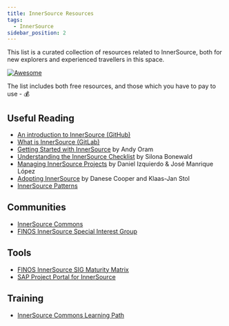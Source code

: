 ```yaml
---
title: InnerSource Resources
tags:
  - InnerSource
sidebar_position: 2
---
```


This list is a curated collection of resources related to InnerSource, both for new explorers and experienced travellers in this space.

[![Awesome](https://cdn.rawgit.com/sindresorhus/awesome/d7305f38d29fed78fa85652e3a63e154dd8e8829/media/badge.svg)](https://github.com/sindresorhus/awesome)

The list includes both free resources, and those which you have to pay to use -
💰

## Useful Reading

- [An introduction to InnerSource (GitHub)](https://resources.github.com/whitepapers/introduction-to-innersource/)
- [What is InnerSource (GitLab)](https://about.gitlab.com/topics/version-control/what-is-innersource/)
- [Getting Started with InnerSource](https://innersourcecommons.org/documents/books/GettingStartedWithInnerSource.pdf)
  by Andy Oram
- [Understanding the InnerSource Checklist](https://innersourcecommons.org/documents/books/InnerSourceChecklist.pdf)
  by Silona Bonewald
- [Managing InnerSource Projects](https://innersourcecommons.gitbook.io/managing-inner-source-projects/)
  by Daniel Izquierdo & José Manrique López
- [Adopting InnerSource](https://innersourcecommons.org/documents/books/AdoptingInnerSource.pdf)
  by Danese Cooper and Klaas-Jan Stol
- [InnerSource Patterns](https://patterns.innersourcecommons.org/)

## Communities

- [InnerSource Commons](https://innersourcecommons.org/)
- [FINOS InnerSource Special Interest Group](https://github.com/finos/InnerSource)

## Tools

- [FINOS InnerSource SIG Maturity Matrix](https://github.com/finos/InnerSource/tree/master/docs/maturity-matrix)
- [SAP Project Portal for InnerSource](https://github.com/SAP/project-portal-for-innersource)

## Training

- [InnerSource Commons Learning Path](https://innersourcecommons.org/learn/learning-path/)
